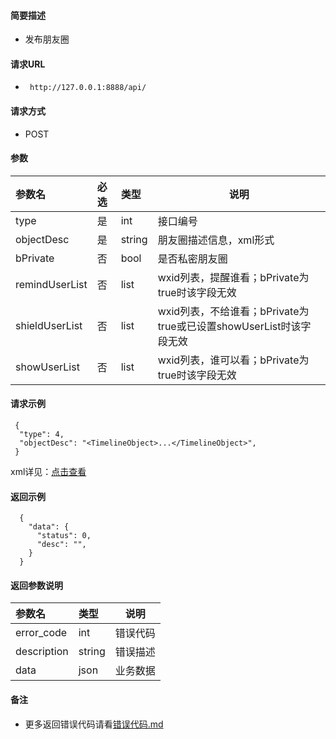 
#### 简要描述

- 发布朋友圈

#### 请求URL
- ` http://127.0.0.1:8888/api/`
  
#### 请求方式
- POST 

#### 参数

| 参数名             | 必选 | 类型     | 说明                                              |   
|:----------------|:---|:-------|-------------------------------------------------|   
| type            | 是  | int    | 接口编号                                            |   
| objectDesc      | 是  | string | 朋友圈描述信息，xml形式                                   |   
| bPrivate        | 否  | bool   | 是否私密朋友圈                                         |   
| remindUserList	 | 否  | list   | 	wxid列表，提醒谁看；bPrivate为true时该字段无效                |       
| shieldUserList	 | 否  | list	  | wxid列表，不给谁看；bPrivate为true或已设置showUserList时该字段无效 |   
| showUserList	   | 否  | 	list	 | wxid列表，谁可以看；bPrivate为true时该字段无效                 |   

#### 请求示例

```
 {
  "type": 4,
  "objectDesc": "<TimelineObject>...</TimelineObject>",
 } 
```

xml详见：[点击查看](https://github.com/kawika-git/wechatSDK)

#### 返回示例

``` 
  {
    "data": {
      "status": 0,
      "desc": "",
    }
  }
```

#### 返回参数说明 

| 参数名         | 类型     | 说明   |   
|:------------|:-------|------|   
| error_code  | int    | 错误代码 |   
| description | string | 错误描述 |   
| data        | json   | 业务数据 |   

#### 备注 

- 更多返回错误代码请看[错误代码.md](../错误代码.md)






